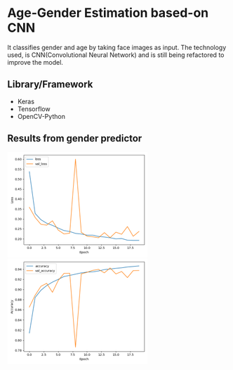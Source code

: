 # Age-Gender Estimation based-on CNN

It classifies gender and age by taking face images as input. The technology used, is CNN(Convolutional Neural Network) and is still being refactored to improve the model.

## Library/Framework
- Keras
- Tensorflow
- OpenCV-Python

## Results from gender predictor
<span style="display: inline-block; margin: 0 auto;">
  <img src="plot_img/gender_predictor_plot_loss.png" width="320" height="240" />
</span>
<span style="display: inline-block; margin: 0 auto;">
  <img src="plot_img/gender_predictor_plot_acc.png" width="320" height="240" />
</span>
